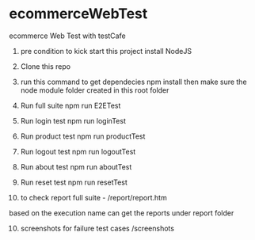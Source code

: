 # ecommerceWebTest
ecommerce Web Test with testCafe

1. pre condition to kick start this project
install NodeJS

2. Clone this repo
3. run this command to get dependecies
npm install
then make sure the node module folder created in this root folder

4. Run full suite
npm run E2ETest

5. Run login test
npm run loginTest

6. Run product test
npm run productTest

7. Run logout test
npm run logoutTest

8. Run about test
npm run aboutTest

8. Run reset test
npm run resetTest

9. to check report
full suite - /report/report.htm

based on the execution name can get the reports under report folder

10. screenshots for failure test cases 
/screenshots
